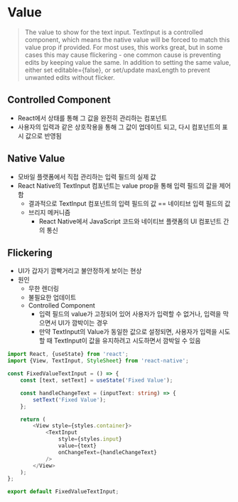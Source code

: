 # Value

> The value to show for the text input. TextInput is a controlled component, which means the native value will be forced
> to match this value prop if provided. For most uses, this works great, but in some cases this may cause flickering -
> one
> common cause is preventing edits by keeping value the same. In addition to setting the same value, either set
> editable={false}, or set/update maxLength to prevent unwanted edits without flicker.

## Controlled Component

- React에서 상태를 통해 그 값을 완전히 관리하는 컴포넌트
- 사용자의 입력과 같은 상호작용을 통해 그 값이 업데이트 되고, 다시 컴포넌트의 표시 값으로 반영됨

## Native Value

- 모바일 플랫폼에서 직접 관리하는 입력 필드의 실제 값
- React Native의 TextInput 컴포넌트는 value prop을 통해 입력 필드의 값을 제어함
    - 결과적으로 TextInput 컴포넌트의 입력 필드의 값 == 네이티브 입력 필드의 값
    - 브리지 메커니즘
        - React Native에서 JavaScript 코드와 네이티브 플랫폼의 UI 컴포넌트 간의 통신

## Flickering

- UI가 갑자기 깜빡거리고 불안정하게 보이는 현상
- 원인
    - 무한 렌더링
    - 불필요한 업데이트
    - Controlled Component
        - 입력 필드의 value가 고정되어 있어 사용자가 입력할 수 없거나, 입력을 막으면서 UI가 깜박이는 경우
        - 만약 TextInput의 Value가 동일한 값으로 설정되면, 사용자가 입력을 시도할 때 TextInput이 값을 유지하려고 시도하면서 깜박일 수 있음

```typescript jsx
import React, {useState} from 'react';
import {View, TextInput, StyleSheet} from 'react-native';

const FixedValueTextInput = () => {
    const [text, setText] = useState('Fixed Value');

    const handleChangeText = (inputText: string) => {
        setText('Fixed Value');
    };

    return (
        <View style={styles.container}>
            <TextInput
                style={styles.input}
                value={text}
                onChangeText={handleChangeText}
            />
        </View>
    );
};

export default FixedValueTextInput;
```
